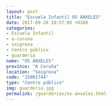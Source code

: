 ```yaml
---
layout: post
title: "Escuela Infantil OS ÁNXELES"
date: 2017-09-20 20:57:05 +0200
categories:
- Escuela Infantil
- a-coruna
- soigrexa
- Centro público
- guarderia
name: "OS ÁNXELES"
province: "A Coruña"
location: "Soigrexa"
code: "15001744"
type: "Centro público"
img: guarderia.jpg
permalink: /guarderias/os-anxeles.html
---
```

